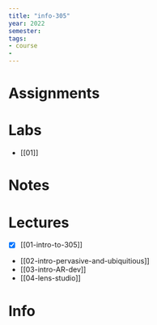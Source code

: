 ```yaml
---
title: "info-305"
year: 2022
semester: 
tags: 
- course
- 
---
```

# Assignments

# Labs
- [[01]]

# Notes

# Lectures
- [x] [[01-intro-to-305]]
- [[02-intro-pervasive-and-ubiquitious]]
- [[03-intro-AR-dev]]
- [[04-lens-studio]]

# Info